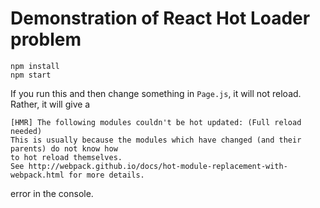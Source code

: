 # Demonstration of React Hot Loader problem

```
npm install
npm start
```

If you run this and then change something in `Page.js`, it will not reload. Rather, it will give a 

```
[HMR] The following modules couldn't be hot updated: (Full reload needed)
This is usually because the modules which have changed (and their parents) do not know how
to hot reload themselves.
See http://webpack.github.io/docs/hot-module-replacement-with-webpack.html for more details.
```

error in the console.